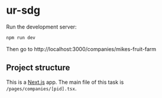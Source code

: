 # ur-sdg

Run the development server:
```bash
npm run dev
```

Then go to http://localhost:3000/companies/mikes-fruit-farm

## Project structure

This is a [Next.js](https://nextjs.org/) app. The main file of this task is `/pages/companies/[pid].tsx`.
